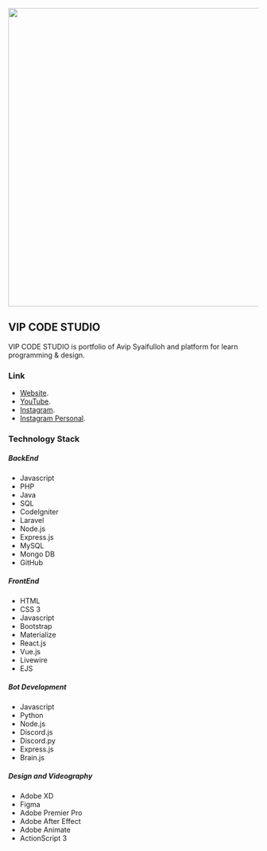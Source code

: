 <!-- ### Hi there 👋 -->

<!--
**vipscodes/vipscodes** is a ✨ _special_ ✨ repository because its `README.md` (this file) appears on your GitHub profile.

Here are some ideas to get you started:

- 🔭 I’m currently working on ...
- 🌱 I’m currently learning ...
- 👯 I’m looking to collaborate on ...
- 🤔 I’m looking for help with ...
- 💬 Ask me about ...
- 📫 How to reach me: ...
- 😄 Pronouns: ...
- ⚡ Fun fact: ...
-->
<p align="center"><a href="https://vipcodestudio.com" target="_blank"><img src="https://asset.vipcodestudio.com/img/github/readme/banner.png" width="600"></a></p>

## VIP CODE STUDIO

VIP CODE STUDIO is portfolio of Avip Syaifulloh and platform for learn programming & design.

### Link

-   [Website](https://vipcodestudio.com).
-   [YouTube](https://youtube.com/vipcodestudio).
-   [Instagram](https://instagram.com/vipcodestudio).
-   [Instagram Personal](https://instagram.com/avipsyaifulloh).

### Technology Stack

##### BackEnd

-   Javascript
-   PHP
-   Java
-   SQL
-   CodeIgniter
-   Laravel
-   Node.js
-   Express.js
-   MySQL
-   Mongo DB
-   GitHub

##### FrontEnd

-   HTML
-   CSS 3
-   Javascript
-   Bootstrap
-   Materialize
-   React.js
-   Vue.js
-   Livewire
-   EJS

##### Bot Development

-   Javascript
-   Python
-   Node.js
-   Discord.js
-   Discord.py
-   Express.js
-   Brain.js

##### Design and Videography

-   Adobe XD
-   Figma
-   Adobe Premier Pro
-   Adobe After Effect
-   Adobe Animate
-   ActionScript 3
